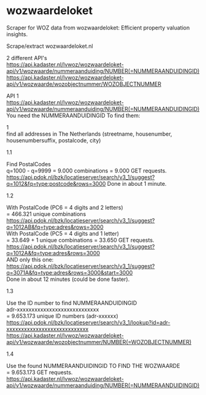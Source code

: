 # wozwaardeloket
Scraper for WOZ data from wozwaardeloket: Efficient property valuation insights.

Scrape/extract wozwaardeloket.nl 

2 different API's	
https://api.kadaster.nl/lvwoz/wozwaardeloket-api/v1/wozwaarde/nummeraanduiding/NUMBER(=NUMMERAANDUIDINGID)	
https://api.kadaster.nl/lvwoz/wozwaardeloket-api/v1/wozwaarde/wozobjectnummer/WOZOBJECTNUMMER


API 1	
https://api.kadaster.nl/lvwoz/wozwaardeloket-api/v1/wozwaarde/nummeraanduiding/NUMBER(=NUMMERAANDUIDINGID)	
You need the NUMMERAANDUIDINGID	
To find them:	

1	 
find all addresses in The Netherlands (streetname, housenumber, housenumbersuffix, postalcode, city)


1.1	

Find PostalCodes	
q=1000 - q=9999 = 9.000 combinations = 9.000 GET requests.	
https://api.pdok.nl/bzk/locatieserver/search/v3_1/suggest?q=1012&fq=type:postcode&rows=3000	
Done in about 1 minute.	


1.2	

With PostalCode (PC6 = 4 digits and 2 letters)	
= 466.321 unique combinations	
https://api.pdok.nl/bzk/locatieserver/search/v3_1/suggest?q=1012AB&fq=type:adres&rows=3000	
With PostalCode (PC5 = 4 digits and 1 letter)	
= 33.649 + 1 unique combinations = 33.650 GET requests.	
https://api.pdok.nl/bzk/locatieserver/search/v3_1/suggest?q=1012A&fq=type:adres&rows=3000	
AND only this one:	
https://api.pdok.nl/bzk/locatieserver/search/v3_1/suggest?q=3071A&fq=type:adres&rows=3000&start=3000	
Done in about 12 minutes (could be done faster).	


1.3	

Use the ID number to find NUMMERAANDUIDINGID	
adr-xxxxxxxxxxxxxxxxxxxxxxxxxxxx	
= 9.653.173 unique ID numbers (adr-xxxxxx)	
https://api.pdok.nl/bzk/locatieserver/search/v3_1/lookup?id=adr-xxxxxxxxxxxxxxxxxxxxxxxxxxxx	
https://api.kadaster.nl/lvwoz/wozwaardeloket-api/v1/wozwaarde/wozobjectnummer/NUMBER(=WOZOBJECTNUMMER)	


1.4	

Use the found NUMMERAANDUIDINGID TO FIND THE WOZWAARDE	
= 9.653.173  GET requests.	
https://api.kadaster.nl/lvwoz/wozwaardeloket-api/v1/wozwaarde/nummeraanduiding/NUMBER(=NUMMERAANDUIDINGID)	

